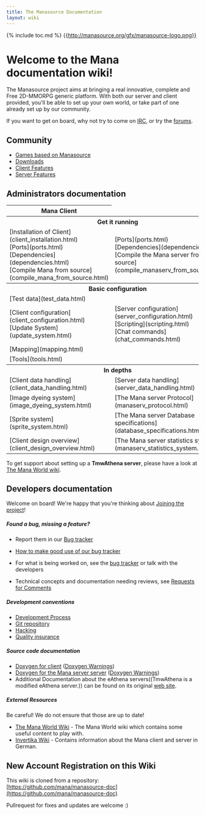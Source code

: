 ```yaml
---
title: The Manasource Documentation
layout: wiki
---
```

{% include toc.md %}
{{http://manasource.org/gfx/manasource-logo.png}}

#  Welcome to the Mana documentation wiki!

The Manasource project aims at bringing a real innovative, complete and Free 2D-MMORPG generic platform.
With both our server and client provided, you'll be able to set up your own world, or take part of one already
set up by our community.

If you want to get on board, why not try to come on [IRC](irc.html), or try the [forums](http://forums.themanaworld.org).

##  Community
 * [Games based on Manasource](games_based_on_manasource.html)
 * [Downloads](http://www.manasource.org/downloads.html)
 * [Client Features](client_features.html)
 * [Server Features](server_features.html)

##  Administrators documentation

<table class="table table-bordered table-hover" markdown="1">
    <thead>
        <tr>
            <th>Mana Client</th>
        </tr>
    </thead>
    <tbody>
        <tr>
            <th colspan="2">Get it running</th>
        </tr>
        <tr>
            <td>[Installation of Client](client_installation.html) <br /> [Ports](ports.html) <br /> [Dependencies](dependencies.html) <br /> [Compile Mana from source](compile_mana_from_source.html)</td>
            <td>[Ports](ports.html) <br /> [Dependencies](dependencies.html) <br /> [Compile the Mana server from source](compile_manaserv_from_source.html)</td>
        </tr>
        <tr>
            <th colspan="2">Basic configuration</th>
        </tr>
        <tr>
            <td colspan="2">[Test data](test_data.html)</td>
        </tr>
        <tr>
            <td>[Client configuration](client_configuration.html) <br /> [Update System](update_system.html)</td>
            <td>[Server configuration](server_configuration.html) <br /> [Scripting](scripting.html) <br /> [Chat commands](chat_commands.html)</td>
        </tr>
        <tr>
            <td colspan="2">[Mapping](mapping.html)</td>
        </tr>
        <tr>
            <td colspan="2">[Tools](tools.html)</td>
        </tr>
        <tr>
            <th colspan="2">In depths</th>
        </tr>
        <tr>
            <td>[Client data handling](client_data_handling.html)</td>
            <td>[Server data handling](server_data_handling.html)</td>
        </tr>
        <tr>
            <td>[Image dyeing system](image_dyeing_system.html)</td>
            <td>[The Mana server Protocol](manaserv_protocol.html)</td>
        </tr>
        <tr>
            <td>[Sprite system](sprite_system.html)</td>
            <td>[The Mana server Database specifications](database_specifications.html)</td>
        </tr>
        <tr>
            <td>[Client design overview](client_design_overview.html)</td>
            <td>[The Mana server statistics system](manaserv_statistics_system.html)</td>
        </tr>
        <tr>
        </tr>
    </tbody>
</table>

To get support about setting up a **TmwAthena server**, please have a look at [The Mana World wiki](http://wiki.themanaworld.org/index.php/Main_Page).

##  Developers documentation

Welcome on board! We're happy that you're thinking about [Joining the project](joining_the_project.html)!

#####  Found a bug, missing a feature?
 * Report them in our [Bug tracker](bugtracker.html)
 * [How to make good use of our bug tracker](mantis_workflow.html)

 * For what is being worked on, see the [bug tracker](bugtracker.html) or talk
   with the developers
 * Technical concepts and documentation needing reviews, see [Requests for Comments](requests_for_comments.html)

#####  Development conventions
 * [Development Process](development_process.html)
 * [Git repository](git_repository.html)
 * [Hacking](hacking.html)
 * [Quality insurance](quality_insurance.html)

#####  Source code documentation
 * [Doxygen for client](http://manasource.org/doxygen/mana/) ([Doxygen Warnings](http://manasource.org/doxygen/mana-warnings.log))
 * [Doxygen for the Mana server server](http://manasource.org/doxygen/manaserv/) ([Doxygen Warnings](http://manasource.org/doxygen/manaserv-warnings.log))
 * Additional Documentation about the eAthena servers((TmwAthena is a modified eAthena server.)) can be found on its original [web site](http://www.eathena.ws/).

#####  External Resources
Be careful! We do not ensure that those are up to date!

 * [The Mana World Wiki](http://wiki.themanaworld.org/index.php/Main_Page) - The Mana World wiki which contains some useful content to play with.
 * [Invertika Wiki](http://wiki.invertika.org/Hauptseite) - Contains information about the Mana client and server in German.

##  New Account Registration on this Wiki

This wiki is cloned from a repository:
[https://github.com/mana/manasource-doc](https://github.com/mana/manasource-doc)

Pullrequest for fixes and updates are welcome :)
